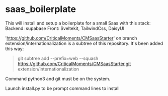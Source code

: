 # saas_boilerplate

This will install and setup a boilerplate for a small Saas with this stack:
Backend: supabase
Front: Sveltekit, TailwindCss, DaisyUI

'https://github.com/CriticalMoments/CMSaasStarter' on branch extension/internationalization is a subtree of this repository. It's been added this way:

> git subtree add --prefix=web --squash https://github.com/CriticalMoments/CMSaasStarter.git extension/internationalization

Command python3 and git must be on the system.

Launch install.py to be prompt command lines to install
